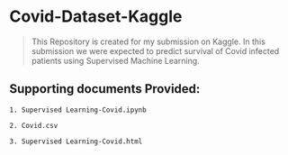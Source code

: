 # Covid-Dataset-Kaggle

> This Repository is created for my submission on Kaggle. In this submission we were expected to predict survival of Covid infected patients using Supervised Machine Learning.


## Supporting documents Provided:

    1. Supervised Learning-Covid.ipynb
    
    2. Covid.csv
    
    3. Supervised Learning-Covid.html

   

